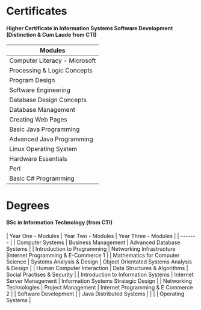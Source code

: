 # Certificates

#### Higher Certificate in Information Systems Software Development (Distinction & Cum Laude from CTI)

| Modules |
| ------- |
| Computer Literacy - Microsoft |
| Processing & Logic Concepts |
| Program Design |
| Software Engineering |
| Database Design Concepts |
| Database Management |
| Creating Web Pages |
| Basic Java Programming |
| Advanced Java Programming |
| Linux Operating System |
| Hardware Essentials |
| Perl |
| Basic C# Programming |
 
 # Degrees
 
 #### BSc in Information Technology (from CTI)
 
 | Year One - Modules | Year Two - Modules | Year Three - Modules |
 | ------- |
 | Computer Systems | Business Management | Advanced Database Systems |
 | Introduction to Programming | Networking Infrastructure |Internet Programming & E-Commerce 1 |
 | Mathematics for Computer Science | Systems Analysis & Design | Object Orientated Systems Analysis & Design |
 | Human Computer Interaction | Data Structures & Algorithms | Social Practises & Security |
 | Introduction to Information Systems | Internet Server Management | Information Systems Strategic Design |
 | Networking Technologies | Project Management | Internet Programming & E Commerce 2 |
 | Software Development | | Java Distributed Systems |
 | | | Operating Systems |
